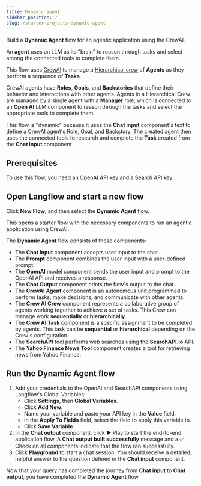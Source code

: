 ```yaml
---
title: Dynamic agent
sidebar_position: 7
slug: /starter-projects-dynamic-agent
---
```


Build a **Dynamic Agent** flow for an agentic application using the CrewAI.

An **agent** uses an LLM as its "brain" to reason through tasks and select among the connected tools to complete them.

This flow uses [CrewAI](https://docs.crewai.com/) to manage a [Hierarchical crew](https://docs.crewai.com/how-to/Hierarchical/) of **Agents** as they perform a sequence of **Tasks**.

CrewAI agents have **Roles**, **Goals**, and **Backstories** that define their behavior and interactions with other agents. Agents in a Hierarchical Crew are managed by a single agent with a **Manager** role, which is connected to an **Open AI** LLM component to reason through the tasks and select the appropriate tools to complete them.

This flow is "dynamic" because it uses the **Chat input** component's text to define a CrewAI agent's Role, Goal, and Backstory. The created agent then uses the connected tools to research and complete the **Task** created from the **Chat input** component.

## Prerequisites

To use this flow, you need an [OpenAI API key](https://platform.openai.com/) and a [Search API key](https://www.searchapi.io/).

## Open Langflow and start a new flow

Click **New Flow**, and then select the **Dynamic Agent** flow.

This opens a starter flow with the necessary components to run an agentic application using CrewAI.

The **Dynamic Agent** flow consists of these components:

* The **Chat Input** component accepts user input to the chat.
* The **Prompt** component combines the user input with a user-defined prompt.
* The **OpenAI** model component sends the user input and prompt to the OpenAI API and receives a response.
* The **Chat Output** component prints the flow's output to the chat.
* The **CrewAI Agent** component is an autonomous unit programmed to perform tasks, make decisions, and communicate with other agents.
* The **Crew AI Crew** component represents a collaborative group of agents working together to achieve a set of tasks. This Crew can manage work **sequentially** or **hierarchically**.
* The **Crew AI Task** component is a specific assignment to be completed by agents.
This task can be **sequential** or **hierarchical** depending on the Crew's configuration.
* The **SearchAPI** tool performs web searches using the **SearchAPI.io** API.
* The **Yahoo Finance News Tool** component creates a tool for retrieving news from Yahoo Finance.

## Run the Dynamic Agent flow

1. Add your credentials to the OpenAI and SearchAPI components using Langflow's Global Variables:
   - Click **Settings**, then **Global Variables**.
   - Click **Add New**.
   - Name your variable and paste your API key in the **Value** field.
   - In the **Apply To Fields** field, select the field to apply this variable to.
   - Click **Save Variable**.
2. In the **Chat output** component, click ▶️ Play to start the end-to-end application flow.
   A **Chat output built successfully** message and a ✅ Check on all components indicate that the flow ran successfully.
3. Click **Playground** to start a chat session.
   You should receive a detailed, helpful answer to the question defined in the **Chat input** component.

Now that your query has completed the journey from **Chat input** to **Chat output**, you have completed the **Dynamic Agent** flow.